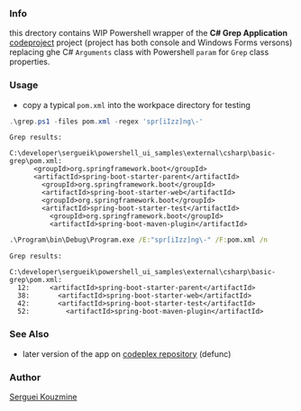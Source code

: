 ### Info

this drectory contains WIP
Powershell wrapper of the __C# Grep Application__ [codeproject](https://www.codeproject.com/Articles/1485/A-C-Grep-Application) project (project has both console and Windows Forms versons)
replacing ghe C# `Arguments` class with Powershell `param` for `Grep` class properties.

### Usage

* copy a typical `pom.xml` into the workpace directory for testing

```powershell
.\grep.ps1 -files pom.xml -regex 'spr[iIzz]ng\-'
```
```text
Grep results:

C:\developer\sergueik\powershell_ui_samples\external\csharp\basic-grep\pom.xml:
      <groupId>org.springframework.boot</groupId>
      <artifactId>spring-boot-starter-parent</artifactId>
        <groupId>org.springframework.boot</groupId>
        <artifactId>spring-boot-starter-web</artifactId>
        <groupId>org.springframework.boot</groupId>
        <artifactId>spring-boot-starter-test</artifactId>
          <groupId>org.springframework.boot</groupId>
          <artifactId>spring-boot-maven-plugin</artifactId>
```
```cmd
.\Program\bin\Debug\Program.exe /E:"spr[iIzz]ng\-" /F:pom.xml /n
```
```text
Grep results:

C:\developer\sergueik\powershell_ui_samples\external\csharp\basic-grep\pom.xml:
  12:     <artifactId>spring-boot-starter-parent</artifactId>
  38:       <artifactId>spring-boot-starter-web</artifactId>
  42:       <artifactId>spring-boot-starter-test</artifactId>
  52:         <artifactId>spring-boot-maven-plugin</artifactId>
```
### See Also

  * later version of the app on [codeplex repository](http://wingrep.codeplex.com/) (defunc)


### Author
[Serguei Kouzmine](kouzmine_serguei@yahoo.com)
